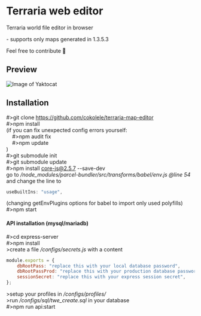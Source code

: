 <!--
  Title: terraria web editor
  Description: Terraria world file editor in browser
  Author: cokolele
  Tags: terraria, world file, file structure, file dumper, file format, documentation, data, parsing, parser, map viewer, tool, javascript, node, browser, saver, editor, save, edit
  -->

# Terraria web editor

Terraria world file editor in browser

\- supports only maps generated in 1.3.5.3

Feel free to contribute 🌳

## Preview

![Image of Yaktocat](https://raw.githubusercontent.com/cokolele/terraria-web-editor/master/preview.png)

## Installation

\#>git clone https://github.com/cokolele/terraria-map-editor
<br>\#>npm install
<br>(if you can fix unexpected config errors yourself:
<br>&nbsp;&nbsp;&nbsp;&nbsp;\#>npm audit fix
<br>&nbsp;&nbsp;&nbsp;&nbsp;\#>npm update
<br>)
<br>\#>git submodule init
<br>\#>git submodule update
<br>\#>npm install core-js@2.5.7 --save-dev
<br>go to */node_modules/parcel-bundler/src/transforms/babel/env.js @line 54* and change the line to<br>
```javascript
useBuiltIns: "usage",
```
(changing getEnvPlugins options for babel to import only used polyfills)
<br>\#>npm start

#### API installation (mysql/mariadb)

\#>cd express-server
<br>\#>npm install
<br>\>create a file */configs/secrets.js* with a content<br>
```javascript
module.exports = {
    dbRootPass: "replace this with your local database password",
    dbRootPassProd: "replace this with your production database password",
    sessionSecret: "replace this with your express session secret",
};
```
\>setup your profiles in */configs/profiles/*
<br>\>run */configs/sql/twe_create.sql* in your database
<br>\#>npm run api:start